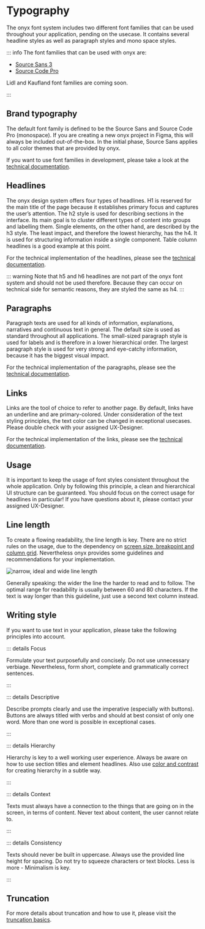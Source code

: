 # Typography

The onyx font system includes two different font families that can be used throughout your application, pending on the usecase. It contains several headline styles as well as paragraph styles and mono space styles.

::: info
The font families that can be used with onyx are:

- [Source Sans 3](https://fonts.google.com/specimen/Source+Sans+3)
- [Source Code Pro](https://fonts.google.com/specimen/Source+Code+Pro?query=source)

Lidl and Kaufland font families are coming soon.

:::

## Brand typography

The default font family is defined to be the Source Sans and Source Code Pro (monospace). If you are creating a new onyx project in Figma, this will always be included out-of-the-box. In the initial phase, Source Sans applies to all color themes that are provided by onyx.

If you want to use font families in development, please take a look at the [technical documentation](/development/typography).

<script lang="ts" setup>
import OnyxTypography from "../.vitepress/components/OnyxTypography.vue";

const headlineTokens = Array.from<unknown, TypographyToken>({ length: 6 }, (_, index) => {
  const name = `h${index + 1}`;
  return { name, htmlTag: name };
});

const paragraphTokens: TypographyToken[] = [
  { name: "paragraph-large", textSize: "large", htmlTag: "p" },
  { name: "paragraph-default", textSize: "default", htmlTag: "p" },
  { name: "paragraph-small", textSize: "small", htmlTag: "p" },
];

const linkTokens: TypographyToken[] = [
  { name: "link-large", textSize: "large", htmlTag: "a" },
  { name: "link-default", textSize: "default", htmlTag: "a" },
  { name: "link-small", textSize: "small", htmlTag: "a" },
];
</script>

## Headlines

The onyx design system offers four types of headlines. H1 is reserved for the main title of the page because it establishes primary focus and captures the user’s attention. The h2 style is used for describing sections in the interface. Its main goal is to cluster different types of content into groups and labelling them. Single elements, on the other hand, are described by the h3 style. The least impact, and therefore the lowest hierarchy, has the h4. It is used for structuring information inside a single component. Table column headlines is a good example at this point.

For the technical implementation of the headlines, please see the [technical documentation](https://storybook.onyx.schwarz/?path=/docs/basic-headline--docs).

::: warning
Note that h5 and h6 headlines are not part of the onyx font system and should not be used therefore.
Because they can occur on technical side for semantic reasons, they are styled the same as h4.
:::

<OnyxTypography :variables="headlineTokens" />

## Paragraphs

Paragraph texts are used for all kinds of information, explanations, narratives and continuous text in general. The default size is used as standard throughout all applications. The small-sized paragraph style is used for labels and is therefore in a lower hierarchical order. The largest paragraph style is used for very strong and eye-catchy information, because it has the biggest visual impact.

For the technical implementation of the paragraphs, please see the [technical documentation](/development/typography#font-styles).

<OnyxTypography :variables="paragraphTokens" wide-name />

## Links

Links are the tool of choice to refer to another page. By default, links have an underline and are primary-colored. Under consideration of the text styling principles, the text color can be changed in exceptional usecases. Please double check with your assigned UX-Designer.

For the technical implementation of the links, please see the [technical documentation](https://storybook.onyx.schwarz/?path=/docs/navigation-link--docs).

<OnyxTypography :variables="linkTokens" wide-name />

## Usage

It is important to keep the usage of font styles consistent throughout the whole application. Only by following this principle, a clean and hierarchical UI structure can be guaranteed. You should focus on the correct usage for headlines in particular! If you have questions about it, please contact your assigned UX-Designer.

## Line length

To create a flowing readability, the line length is key. There are no strict rules on the usage, due to the dependency on [screen size, breakpoint and column grid](/basics/breakpoints-grid). Nevertheless onyx provides some guidelines and recommendations for your implementation.

![narrow, ideal and wide line length](/images/line_length.webp)

Generally speaking: the wider the line the harder to read and to follow. The optimal range for readability is usually between 60 and 80 characters. If the text is way longer than this guideline, just use a second text column instead.

## Writing style

If you want to use text in your application, please take the following principles into account.

::: details Focus

Formulate your text purposefully and concisely. Do not use unnecessary verbiage. Nevertheless, form short, complete and grammatically correct sentences.

:::

::: details Descriptive

Describe prompts clearly and use the imperative (especially with buttons). Buttons are always titled with verbs and should at best consist of only one word. More than one word is possible in exceptional cases.

:::

::: details Hierarchy

Hierarchy is key to a well working user experience. Always be aware on how to use section titles and element headlines.
Also use [color and contrast](/basics/colors) for creating hierarchy in a subtle way.

:::

::: details Context

Texts must always have a connection to the things that are going on in the screen, in terms of content.
Never text about content, the user cannot relate to.

:::

::: details Consistency

Texts should never be built in uppercase. Always use the provided line height for spacing. Do not try to squeeze characters or text blocks. Less is more - Minimalism is key.

:::

## Truncation

For more details about truncation and how to use it, please visit the [truncation basics](/basics/truncation).
